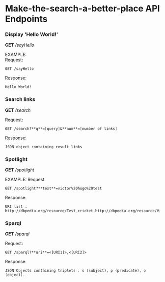 # Make-the-search-a-better-place API Endpoints

### Display 'Hello World!'
**GET** _/sayHello_  

EXAMPLE:  
Request:  

    GET /sayHello

Response:  

    Hello World!


### Search links
**GET** _/search_

Request:

	GET /search?**q**=[query]&**num**=[number of links]

Response:

	JSON object containing result links


### Spotlight
**GET** _/spotlight_

EXAMPLE:
Request:  

    GET /spotlight?**text**=victor%20hugo%20test

Response:  

    URI list : http://dbpedia.org/resource/Test_cricket,http://dbpedia.org/resource/Victor_Hugo


### Sparql
**GET** _/sparql_

Request:  

    GET /sparql?**uri**=<[URI1]>,<[URI2]>

Response:  

    JSON Objects containing triplets : s (subject), p (predicate), o (object).
